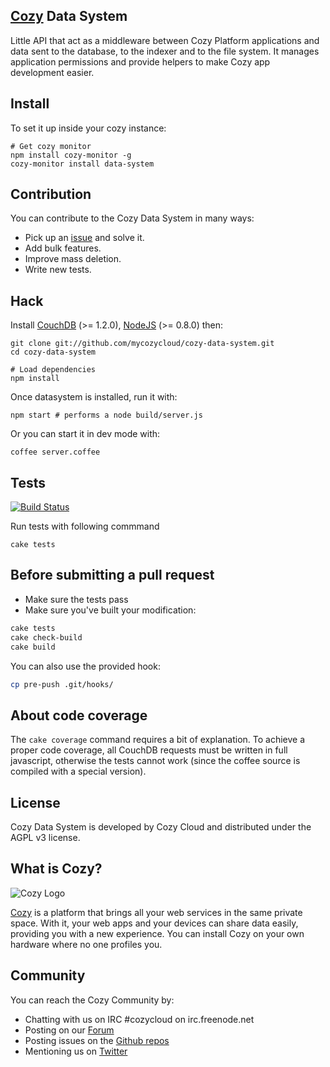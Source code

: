 ## [Cozy](http://cozy.io) Data System

Little API that act as a middleware between Cozy Platform applications and data
sent to the database, to the indexer and to the file system.
It manages application permissions and provide helpers to make Cozy app
development easier.


## Install

To set it up inside your cozy instance:

    # Get cozy monitor
    npm install cozy-monitor -g
    cozy-monitor install data-system

## Contribution

You can contribute to the Cozy Data System in many ways:

* Pick up an [issue](https://github.com/mycozycloud/cozy-data-system/issues?state=open) and solve it.
* Add bulk features.
* Improve mass deletion.
* Write new tests.

## Hack

Install
[CouchDB](https://github.com/mycozycloud/cozy-data-system/wiki/Couchdb-help)
(>= 1.2.0),
[NodeJS](https://github.com/mycozycloud/cozy-data-system/wiki/Nodejs-help)
(>= 0.8.0) then:

    git clone git://github.com/mycozycloud/cozy-data-system.git
    cd cozy-data-system

    # Load dependencies
    npm install

Once datasystem is installed, run it with:

    npm start # performs a node build/server.js

Or you can start it in dev mode with:

    coffee server.coffee

## Tests

[![Build
Status](https://travis-ci.org/mycozycloud/cozy-data-system.png?branch=master)](https://travis-ci.org/mycozycloud/cozy-data-system)

Run tests with following commmand

    cake tests


## Before submitting a pull request

* Make sure the tests pass
* Make sure you've built your modification:

```bash
cake tests
cake check-build
cake build
```

You can also use the provided hook:

```bash
cp pre-push .git/hooks/
```

## About code coverage

The `cake coverage` command requires a bit of explanation. To achieve a proper code coverage, all CouchDB requests must be written in full javascript, otherwise the tests cannot work (since the coffee source is compiled with a special version).

## License

Cozy Data System is developed by Cozy Cloud and distributed under the AGPL v3 license.

## What is Cozy?

![Cozy Logo](https://raw.github.com/mycozycloud/cozy-setup/gh-pages/assets/images/happycloud.png)

[Cozy](http://cozy.io) is a platform that brings all your web services in the
same private space.  With it, your web apps and your devices can share data
easily, providing you
with a new experience. You can install Cozy on your own hardware where no one
profiles you. 

## Community 

You can reach the Cozy Community by:

* Chatting with us on IRC #cozycloud on irc.freenode.net
* Posting on our [Forum](https://groups.google.com/forum/?fromgroups#!forum/cozy-cloud)
* Posting issues on the [Github repos](https://github.com/mycozycloud/)
* Mentioning us on [Twitter](http://twitter.com/mycozycloud)
